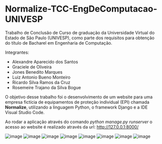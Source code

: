 # Normalize-TCC-EngDeComputacao-UNIVESP

Trabalho de Conclusão de Curso de graduação da Universidade Virtual do Estado de São Paulo (UNIVESP), como parte dos requisitos para obtenção do título de Bacharel em Engenharia de Computação.

Integrantes:
- Alexandre Aparecido dos Santos
- Graciele de Oliveira
- Jones Benedito Marques
- Luiz Antonio Bueno Monteiro
- Ricardo Silva Ramos da Cruz
- Rosemeire Trajano da Silva Bogue


O objetivo desse trabalho foi o desenvolvimento de um website para uma empresa fictícia de 
equipamentos de proteção individual (EPI) chamada **Normalize**, utilizando a linguagem Python, o framework Django e a IDE Visual Studio Code.

Ao rodar a aplicação através do comando *python manage.py runserver* o acesso ao website é realizado através da url: http://127.0.0.1:8000/  


![image](https://github.com/gracieleo/Normalize-TCC-EngDeComputacao-UNIVESP/assets/53338148/fe46220e-947d-40ea-badc-fed3de342dcb)
![image](https://github.com/gracieleo/Normalize-TCC-EngDeComputacao-UNIVESP/assets/53338148/37d1b138-40c3-4161-85af-532a163a95af)
![image](https://github.com/gracieleo/Normalize-TCC-EngDeComputacao-UNIVESP/assets/53338148/7289bb23-925c-4ea2-919e-38da13c7a977)
![image](https://github.com/gracieleo/Normalize-TCC-EngDeComputacao-UNIVESP/assets/53338148/97c2c193-0813-4a6a-8b66-7dde44283d32)
![image](https://github.com/gracieleo/Normalize-TCC-EngDeComputacao-UNIVESP/assets/53338148/d5268f20-3276-4d90-8090-ba40778d7e7f)
![image](https://github.com/gracieleo/Normalize-TCC-EngDeComputacao-UNIVESP/assets/53338148/e36602bf-8b9f-4cac-b416-44cb17e32302)
![image](https://github.com/gracieleo/Normalize-TCC-EngDeComputacao-UNIVESP/assets/53338148/50be129a-235f-44d7-b8cb-e7af9dc25a05)
![image](https://github.com/gracieleo/Normalize-TCC-EngDeComputacao-UNIVESP/assets/53338148/dd509b5a-c8ff-44fc-8e79-4c6873e0afe0)

